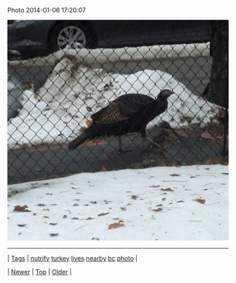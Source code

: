 <!--
title: Photo 2014-01-06 17
date: 2020-06-28T15:27:00.233Z
tags: nutrify, turkey, lives, nearby, bc, photo
-->


Photo 2014-01-06 17:20:07

![](72453143767-0.jpg)

<!--BOTTOM-POST-NAVIGATION-->
---

| [Tags](tags.md) | [nutrify](tag-nutrify.md) [turkey](tag-turkey.md) [lives](tag-lives.md) [nearby](tag-nearby.md) [bc](tag-bc.md) [photo](tag-photo.md) |

| [Newer](72453022037.md) | [Top](index.md) | [Older](72453763013.md) |